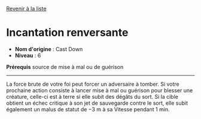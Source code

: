 [Revenir à la liste](..)

# Incantation renversante

 * **Nom d'origine** : Cast Down
 * **Niveau** : 6


<p><strong>Prérequis</strong> source de mise à mal ou de guérison</p>
<hr>
<p>La force brute de votre foi peut forcer un adversaire à tomber. Si votre prochaine action consiste à lancer mise à mal ou guérison pour blesser une créature, celle-ci est à terre si elle subit des dégâts du sort. Si la cible obtient un échec critique à son jet de sauvegarde contre le sort, elle subit également un malus de statut de −3 m à sa Vitesse pendant 1 min.</p>